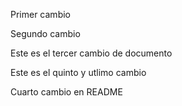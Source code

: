 Primer cambio

Segundo cambio

Este es el tercer cambio de documento


Este es el quinto y utlimo cambio 


Cuarto cambio en README